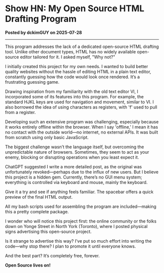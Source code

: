 # Show HN: My Open Source HTML Drafting Program

**Posted by dckimGUY on 2025-07-28**

---

This program addresses the lack of a dedicated open-source HTML drafting tool. Unlike other document types, HTML has no widely available open-source editor tailored for it. I asked myself, "Why not?"

I initially created this project for my own needs. I wanted to build better quality websites without the hassle of editing HTML in a plain text editor, constantly guessing how the code would look once rendered. It’s a frustrating guessing game.

Drawing inspiration from my familiarity with the old text editor VI, I incorporated some of its features into this program. For example, the standard HJKL keys are used for navigation and movement, similar to VI. I also borrowed the idea of using characters as registers, with 'f' used to pull from a register.

Developing such an extensive program was challenging, especially because it works entirely offline within the browser. When I say 'offline,' I mean it has no contact with the outside world—no internet, no external APIs. It was built from scratch using only basic JavaScript.

The biggest challenge wasn’t the language itself, but overcoming the unpredictable nature of browsers. Sometimes, they seem to act as your enemy, blocking or disrupting operations when you least expect it.

ChatGPT suggested I write a more detailed post, as the original was unfortunately revoked—perhaps due to the influx of new users. But I believe this project is a hidden gem. Currently, there’s no GUI menu system; everything is controlled via keyboard and mouse, mainly the keyboard.

Give it a try and see if anything feels familiar. The spacebar offers a quick preview of the final HTML output.

All my bash scripts used for assembling the program are included—making this a pretty complete package.

I wonder who will notice this project first: the online community or the folks down on Yonge Street in North York (Toronto), where I posted physical signs advertising this open-source project.

Is it strange to advertise this way? I’ve put so much effort into writing the code—why stop there? I plan to promote it until everyone knows.

And the best part? It’s completely free, forever.

**Open Source lives on!**
